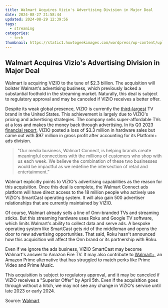 ```yaml
---
title: Walmart Acquires Vizio's Advertising Division in Major Deal
date: 2024-08-27 21:58:44
updated: 2024-08-29 12:39:56
tags:
  - streaming
categories:
  - tech
thumbnail: https://static1.howtogeekimages.com/wordpress/wp-content/uploads/2024/02/21.jpg
---
```


## Walmart Acquires Vizio's Advertising Division in Major Deal

Walmart is acquiring VIZIO to the tune of $2.3 billion. The acquisition will bolster Walmart's advertising business, which previously lacked a substantial foothold in the streaming market. Naturally, this deal is subject to regulatory approval and may be canceled if VIZIO receives a better offer.

 Despite its weak global presence, VIZIO is currently the [third-largest](http://www.statista.com/forecasts/997115/tv-ownership-by-brand-in-the-us) TV brand in the United States. This achievement is largely due to VIZIO's pricing and advertising strategies. The company sells super-affordable TVs at a loss and makes the money back through advertising. In its Q3 2023 [financial report](https://d18rn0p25nwr6d.cloudfront.net/CIK-0001835591/758c28ca-0bee-4ede-bd39-8056692f9ce5.pdf), VIZIO posted a loss of $3.3 million in hardware sales but came out with $97 million in gross profit after accounting for its Platform+ ads division.

> "Our media business, Walmart Connect, is helping brands create meaningful connections with the millions of customers who shop with us each week. We believe the combination of these two businesses would be impactful as we redefine the intersection of retail and entertainment.”

 Walmart explicitly points to VIZIO's advertising capabilities as the reason for this acquisition. Once this deal is complete, the Walmart Connect ads platform will have direct access to the 18 million people who actively use VIZIO's SmartCast operating system. It will also gain 500 advertiser relationships that are currently maintained by VIZIO.

 Of course, Walmart already sells a line of Onn-branded TVs and streaming sticks. But this streaming hardware uses Roku and Google TV software, which limits Walmart's ability to collect data and serve ads. A bespoke operating system like SmartCast gets rid of the middleman and opens the door to new advertising opportunities. That said, Roku hasn't announced how this acquisition will affect the Onn brand or its partnership with Roku.

 Even if we ignore the ads business, VIZIO SmartCast may become Walmart's answer to Amazon Fire TV. It may also contribute to [Walmart+](https://printer-issues.techidaily.com/guide-to-restoring-communication-with-printer/), an Amazon Prime alternative that has struggled to match perks like Prime Video and Prime Music.

 This acquisition is subject to regulatory approval, and it may be canceled if VIZIO receives a "Superior Offer" by April 5th. Even if the acquisition goes through without a hitch, we may not see any change in VIZIO's service until late 2023 or early 2024.

 Source: [Walmart](https://corporate.walmart.com/news/2024/02/20/walmart-agrees-to-acquire-vizio-holding-corp-to-facilitate-accelerated-growth-of-walmart-connect-through-vizio-s-smartcast-operating-system)

<ins class="adsbygoogle"
     style="display:block"
     data-ad-format="autorelaxed"
     data-ad-client="ca-pub-7571918770474297"
     data-ad-slot="1223367746"></ins>



<ins class="adsbygoogle"
     style="display:block"
     data-ad-client="ca-pub-7571918770474297"
     data-ad-slot="8358498916"
     data-ad-format="auto"
     data-full-width-responsive="true"></ins>
